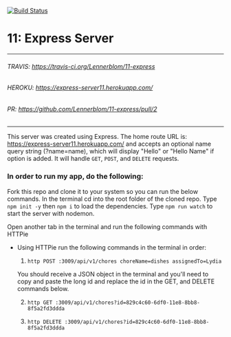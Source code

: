 [![Build Status](https://travis-ci.org/Lennerblom/11-express.svg?branch=master)](https://travis-ci.org/Lennerblom/11-express)

# 11: Express Server
___
###### TRAVIS: https://travis-ci.org/Lennerblom/11-express
###### HEROKU: https://express-server11.herokuapp.com/
###### PR: https://github.com/Lennerblom/11-express/pull/2
___
This server was created using Express.  The home route URL is: https://express-server11.herokuapp.com/ and accepts an optional name query string (?name=name), which will display "Hello" or "Hello Name" if option is added.  It will handle `GET`, `POST`, and `DELETE` requests. 

### **In order to run my app, do the following:**

Fork this repo and clone it to your system so you can run the below commands.  In the terminal cd into the root folder of the cloned repo.  Type `npm init -y` then `npm i` to load the dependencies. Type `npm run watch` to start the server with nodemon.

Open another tab in the terminal and run the following commands with HTTPie

* Using HTTPie run the following commands in the terminal in order:

  1. `http POST :3009/api/v1/chores choreName=dishes assignedTo=Lydia`

  You should receive a JSON object in the terminal and you'll need to copy and paste the long id and replace the id in the GET, and DELETE commands below.

  2. `http GET :3009/api/v1/chores?id=829c4c60-6df0-11e8-8bb8-8f5a2fd3ddda`

  3. `http DELETE :3009/api/v1/chores?id=829c4c60-6df0-11e8-8bb8-8f5a2fd3ddda`
